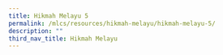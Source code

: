 ```yaml
---
title: Hikmah Melayu 5
permalink: /mlcs/resources/hikmah-melayu/hikmah-melayu-5/
description: ""
third_nav_title: Hikmah Melayu
---
```

